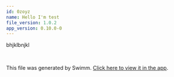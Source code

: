 ```yaml
---
id: 0zoyz
name: Hello I'm test
file_version: 1.0.2
app_version: 0.10.0-0
---
```


bhjklbnjkl





<br/>

This file was generated by Swimm. [Click here to view it in the app](http://localhost:5001/repos/ls4DA2fLasmQuEbT4ipw/docs/0zoyz).